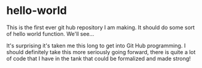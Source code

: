 # hello-world
This is the first ever git hub repository I am making. It should do some sort of hello world function. We'll see...

It's surprising it's taken me this long to get into Git Hub programming. I should definitely take this more seriously going forward, there is quite a lot of code that I have in the tank that could be formalized and made strong!
